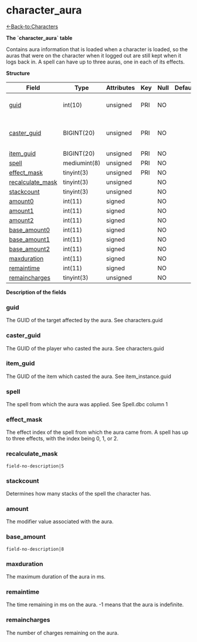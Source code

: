 # character\_aura

[<-Back-to:Characters](database-characters.md)

**The \`character\_aura\` table**

Contains aura information that is loaded when a character is loaded, so the auras that were on the character when it logged out are still kept when it logs back in. A spell can have up to three auras, one in each of its effects.

**Structure**

| Field                 | Type         | Attributes | Key | Null | Default | Extra | Comment                       |
|-----------------------|--------------|------------|-----|------|---------|-------|-------------------------------|
| [guid][1]             | int(10)      | unsigned   | PRI | NO   |         |       | Global Unique Identifier      |
| [caster_guid][2]      | BIGINT(20)   | unsigned   | PRI | NO   |         |       | Full Global Unique Identifier |
| [item_guid][3]        | BIGINT(20)   | unsigned   | PRI | NO   |         |       |                               |
| [spell][4]            | mediumint(8) | unsigned   | PRI | NO   |         |       |                               |
| [effect_mask][5]      | tinyint(3)   | unsigned   | PRI | NO   |         |       |                               |
| [recalculate_mask][6] | tinyint(3)   | unsigned   |     | NO   |         |       |                               |
| [stackcount][7]       | tinyint(3)   | unsigned   |     | NO   |         |       |                               |
| [amount0][8]          | int(11)      | signed     |     | NO   |         |       |                               |
| [amount1][9]          | int(11)      | signed     |     | NO   |         |       |                               |
| [amount2][10]         | int(11)      | signed     |     | NO   |         |       |                               |
| [base_amount0][11]    | int(11)      | signed     |     | NO   |         |       |                               |
| [base_amount1][12]    | int(11)      | signed     |     | NO   |         |       |                               |
| [base_amount2][13]    | int(11)      | signed     |     | NO   |         |       |                               |
| [maxduration][14]     | int(11)      | signed     |     | NO   |         |       |                               |
| [remaintime][15]      | int(11)      | signed     |     | NO   |         |       |                               |
| [remaincharges][16]   | tinyint(3)   | unsigned   |     | NO   |         |       |                               |

[1]: #guid
[2]: #caster_guid
[3]: #item_guid
[4]: #spell
[5]: #effect_mask
[6]: #recalculate_mask
[7]: #stackcount
[8]: #amount0
[9]: #amount1
[10]: #amount2
[11]: #base_amount0
[12]: #base_amount1
[13]: #base_amount2
[14]: #maxduration
[15]: #remaintime
[16]: #remaincharges

**Description of the fields**

### guid

The GUID of the target affected by the aura. See characters.guid

### caster\_guid

The GUID of the player who casted the aura. See characters.guid

### item\_guid

The GUID of the item which casted the aura. See item\_instance.guid

### spell

The spell from which the aura was applied. See Spell.dbc column 1

### effect\_mask

The effect index of the spell from which the aura came from. A spell has up to three effects, with the index being 0, 1, or 2.

### recalculate\_mask

`field-no-description|5`

### stackcount

Determines how many stacks of the spell the character has.

### amount

The modifier value associated with the aura.

### base\_amount

`field-no-description|8`

### maxduration

The maximum duration of the aura in ms.

### remaintime

The time remaining in ms on the aura. -1 means that the aura is indefinite.

### remaincharges

The number of charges remaining on the aura.
